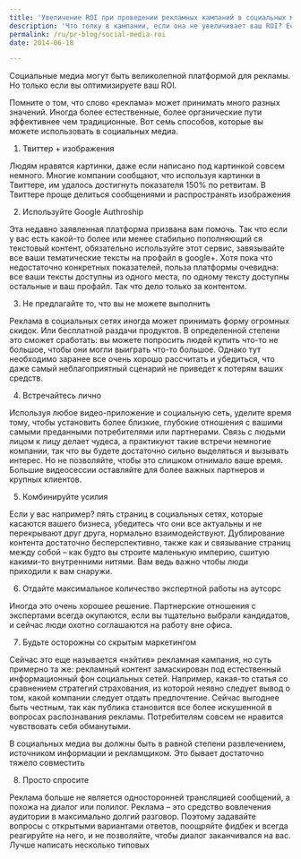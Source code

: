 ```yaml
---
title: 'Увеличение ROI при проведении рекламных кампаний в социальных медиа'
description: 'Что толку в кампании, если она не увеличивает ваш ROI? Если допустим, вы вложили в кампанию 1000 долларов, и получили 500 долларов прибыли – вы потеряли 500 долларов. Плюс у вас нет никакой гарантии, что потребители еще вернутся. И даже немного больше, если посчитать еще затраты труда и времени.'
permalink: /ru/pr-blog/social-media-roi
date: 2014-06-18

---
```


Социальные медиа могут быть великолепной платформой для рекламы. Но только если вы оптимизируете ваш ROI.

 Помните о том, что слово «реклама» может принимать много разных значений. Иногда более естественные, более органические пути эффективнее чем традиционные. Вот семь способов, которые вы можете использовать в социальных медиа.

1.	Твиттер + изображения

Людям нравятся картинки, даже если написано под картинкой совсем немного. Многие компании сообщают, что используя картинки в Твиттере, им удалось достигнуть показателя 150% по ретвитам. В  Твиттере проще делиться сообщениями и распространять изображения

2.	Используйте Google Authroship

Эта недавно заявленная платформа призвана вам помочь. Так что если у вас есть какой-то более или менее стабильно пополняющий ся текстовый контент, обязательно используйте этот сервис, завязывайте все ваши тематические тексты на профайл в google+. Хотя пока что недостаточно конкретных показателей, польза платформы очевидна: все ваши тексты доступны из одного места, по одному тексту доступны остальные и ваш профайл. Так что дело только за контентом.

3.	Не предлагайте то, что вы не можете выполнить

Реклама в социальных сетях иногда может принимать форму огромных скидок. Или бесплатной раздачи продуктов. В определенной степени это сможет сработать: вы можете попросить людей купить что-то не большое, чтобы они могли выиграть что-то большое. Однако тут необходимо заранее все очень хорошо рассчитать и убедиться, что даже самый неблагоприятный сценарий не приведет к потерям ваших средств.

4.	Встречайтесь лично

Используя любое видео-приложение и социальную сеть, уделите время тому, чтобы установить более близкие, глубокие отношения  с вашими самыми преданными потребителями или партнерами. Связь с людьми лицом к лицу делает чудеса, а практикуют такие встречи немногие компании, так что вы будете достаточно сильно выделяться и вызывать интерес.  Но не позволяйте, чтобы это слишком отнимало ваше время.  Большие видеосессии оставляйте для более важных партнеров и крупных клиентов.

5.	Комбинируйте усилия

Если у вас например? пять страниц в социальных сетях, которые касаются вашего бизнеса, убедитесь что они все актуальны и не перекрывают друг друга, нормально взаимодействуют. Дублирование контента достаточно бесперспективно, также как и связывание страниц между собой – как будто вы строите маленькую империю, сшитую какими-то внутренними нитями. Вам ведь важно чтобы люди приходили к вам снаружи.

6.	Отдайте максимальное количество экспертной работы на аутсорс

Иногда это очень хорошее решение. Партнерские отношения с экспертами всегда окупаются, если вы тщательно выбрали кандидатов, и сейчас люди охотно соглашаются на работу вне офиса.

7.	Будьте осторожны со скрытым маркетингом

Сейчас это еще называется «нэйтив» рекламная кампания, но суть примерно та же: рекламный контент замаскирован под естественный информационный фон социальных сетей. Например, какая-то статья со сравнением стратегий страхования, из которой неявно следует вывод о том, какой компании следует отдать  предпочтение. Сейчас выгоднее быть честным, так как  публика становится все более искушенной в вопросах распознавания рекламы. Потребителям совсем не нравится чувствовать  себя обманутыми.

В социальных медиа вы  должны быть в равной степени развлечением, источником информации и рекламщиком. Это бывает достаточно тяжело  совместить

8.	Просто спросите

Реклама больше не является односторонней трансляцией сообщений, а похожа на диалог или полилог. Реклама – это средство вовлечения аудитории в максимально долгий разговор. Поэтому задавайте вопросы с открытыми вариантами ответов, поощряйте фидбек и всегда реагируйте на него, и не позволяйте, чтобы диалог заканчивался на вас. Лучше написать несколько типовых

